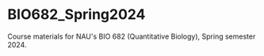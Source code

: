 # BIO682_Spring2024
Course materials for NAU's BIO 682 (Quantitative Biology), Spring semester 2024. 
